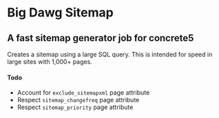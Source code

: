 Big Dawg Sitemap
================

A fast sitemap generator job for concrete5
------------------------------------------

Creates a sitemap using a large SQL query. This is intended for speed in large sites with 1,000+ pages.

#### Todo
- Account for `exclude_sitemapxml` page attribute
- Respect `sitemap_changefreq` page attribute
- Respect `sitemap_priority` page attribute
